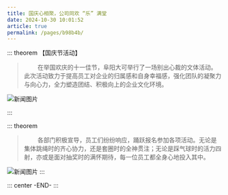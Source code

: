 ```yaml
---
title: 国庆心相聚，公司同欢 “乐” 满堂
date: 2024-10-30 10:01:52
article: true
permalink: /pages/b98b4b/
---
```


::: theorem 【国庆节活动】

> &nbsp;&nbsp;&nbsp;&nbsp;&nbsp;&nbsp;&nbsp;&nbsp;在举国欢庆的十一佳节，阜阳大可举行了一场别出心裁的文体活动。此次活动致力于提高员工对企业的归属感和自身幸福感，强化团队的凝聚力与向心力，全力塑造团结、积极向上的企业文化环境。

![新闻图片](/news/news017.png)

:::

::: theorem

> &nbsp;&nbsp;&nbsp;&nbsp;&nbsp;&nbsp;&nbsp;&nbsp;各部门积极宣导，员工们纷纷响应，踊跃报名参加各项活动。无论是集体跳绳时的齐心协力，还是套圈时的全神贯注；无论是踩气球时的活力四射，亦或是面对抽奖时的满怀期待，每一位员工都全身心地投入其中。

![新闻图片](/img/dake011.png)
:::

::: center
-END-
:::
